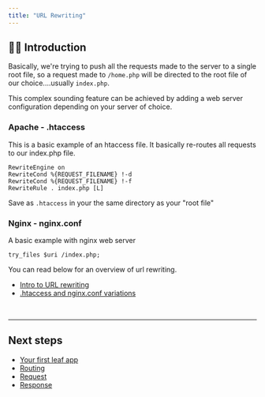 ```yaml
---
title: "URL Rewriting"
---
```


<!-- markdownlint-disable no-inline-html -->

## 👩‍🏫 Introduction

Basically, we're trying to push all the requests made to the server to a single root file, so a request made to `/home.php` will be directed to the root file of our choice....usually `index.php`.

This complex sounding feature can be achieved by adding a web server configuration depending on your server of choice.

### Apache - .htaccess

This is a basic example of an htaccess file. It basically re-routes all requests to our index.php file.

```htaccess
RewriteEngine on
RewriteCond %{REQUEST_FILENAME} !-d
RewriteCond %{REQUEST_FILENAME} !-f
RewriteRule . index.php [L]
```

Save as `.htaccess` in your the same directory as your "root file"

### Nginx - nginx.conf

A basic example with nginx web server

```nginx
try_files $uri /index.php;
```

You can read below for an overview of url rewriting.

- [Intro to URL rewriting](https://www.smashingmagazine.com/2011/11/introduction-to-url-rewriting/)
- [.htaccess and nginx.conf variations](https://gist.github.com/bramus/5332525)

<br>
<hr>

## Next steps

- [Your first leaf app](leaf/v/2.5.0/intro/first)
- [Routing](leaf/v/2.5.0/routing/)
- [Request](leaf/v/2.5.0/http/request)
- [Response](leaf/v/2.5.0/http/response)
